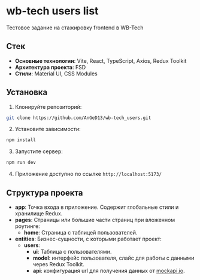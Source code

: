# wb-tech users list

Тестовое задание на стажировку frontend в WB-Tech

## Стек

- **Основные технологии**: Vite, React, TypeScript, Axios, Redux Toolkit
- **Архитектура проекта**: FSD
- **Стили**: Material UI, CSS Modules

## Установка

1. Клонируйте репозиторий:

```bash
git clone https://github.com/AnGeD13/wb-tech_users.git
```

2. Установите зависимости:

```bash
npm install
```

3. Запустите сервер:

```bash
npm run dev
```

4. Приложение доступно по ссылке `http://localhost:5173/`

## Структура проекта

- **app**: Точка входа в приложение. Содержит глобальные стили и хранилище Redux.
- **pages**: Страницы или большие части страниц при вложенном роутинге:
  - **home**: Страница с таблицей пользователей.
- **entities**: Бизнес-сущности, с которыми работает проект:
  - **users**:
    - **ui**: Таблица с пользователями.
    - **model**: интерфейс пользователя, слайс для работы с данными через Redux Toolkit.
    - **api**: конфигурация url для получения данных от [mockapi.io](https://mockapi.io/).
